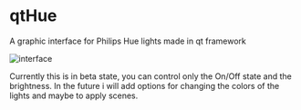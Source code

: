 # qtHue
A graphic interface for Philips Hue lights made in qt framework

![interface](https://github.com/mariusmotea/qtHue/blob/master/Screenshot.png?raw=true)

Currently this is in beta state, you can control only the On/Off state and the brightness. In the future i will add options for changing the colors of the lights and maybe to apply scenes.
